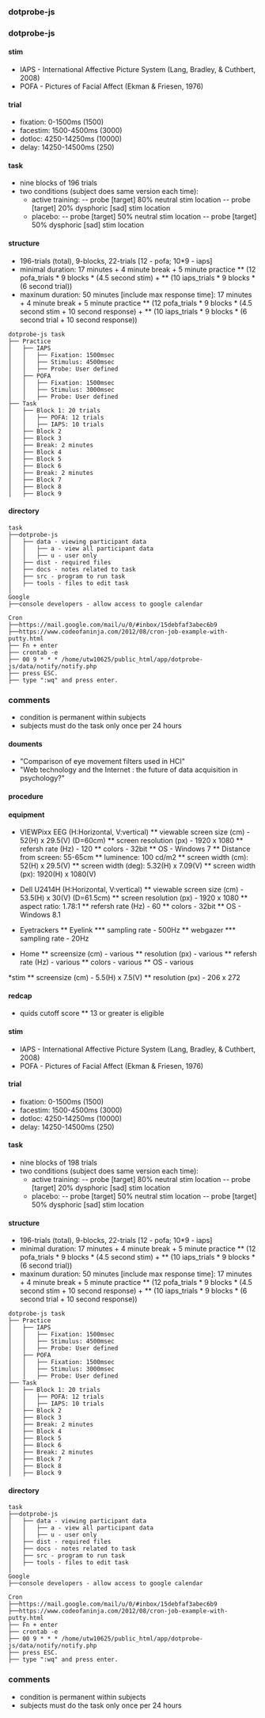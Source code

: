 ### dotprobe-js
### dotprobe-js
#### stim
* IAPS - International Affective Picture System (Lang, Bradley, & Cuthbert, 2008) 
* POFA - Pictures of Facial Affect (Ekman & Friesen, 1976)

#### trial
* fixation: 0-1500ms (1500)
* facestim: 1500-4500ms (3000)
* dotloc: 4250-14250ms (10000)
* delay: 14250-14500ms (250)

#### task
* nine blocks of 196 trials
* two conditions (subject does same version each time): 
	* active training:
		-- probe [target] 80% neutral stim location
		-- probe [target] 20% dysphoric [sad] stim location
	* placebo:
		-- probe [target] 50% neutral stim location
		-- probe [target] 50% dysphoric [sad] stim location

#### structure
* 196-trials (total), 9-blocks, 22-trials [12 - pofa; 10*9 - iaps]
* minimal duration: 17 minutes + 4 minute break + 5 minute practice
	** (12 pofa_trials * 9 blocks * (4.5 second stim) +
	** (10 iaps_trials * 9 blocks * (6 second trial))
* maxinum duration: 50 minutes [include max response time]: 17 minutes + 4 minute break + 5 minute practice
	** (12 pofa_trials * 9 blocks * (4.5 second stim + 10 second response) + 
	** (10 iaps_trials * 9 blocks * (6 second trial + 10 second response))

```
dotprobe-js task
├── Practice
│	├── IAPS
│	│	├── Fixation: 1500msec
│	│	├── Stimulus: 4500msec
│	│	├── Probe: User defined 
│	├── POFA
│	│	├── Fixation: 1500msec
│	│	├── Stimulus: 3000msec
│	│	├── Probe: User defined
├── Task
│	├── Block 1: 20 trials
│	│	├── POFA: 12 trials
│	│	├── IAPS: 10 trials
│	├── Block 2
│	├── Block 3
│	├── Break: 2 minutes
│	├── Block 4 
│	├── Block 5
│	├── Block 6
│	├── Break: 2 minutes
│	├── Block 7
│	├── Block 8
│	├── Block 9
```

#### directory
```
task
├──dotprobe-js 
│	├── data - viewing participant data
│	│	├── a - view all participant data
│	│	├── u - user only
│	├── dist - required files
│	├── docs - notes related to task
│	├── src - program to run task
│	├── tools - files to edit task
│
Google
├──console developers - allow access to google calendar

Cron
├──https://mail.google.com/mail/u/0/#inbox/15debfaf3abec6b9
├──https://www.codeofaninja.com/2012/08/cron-job-example-with-putty.html
├── Fn + enter
├── crontab -e
├── 00 9 * * * /home/utw10625/public_html/app/dotprobe-js/data/notify/notify.php
├── press ESC.
├── type ":wq" and press enter.

```
### comments
* condition is permanent within subjects
* subjects must do the task only once per 24 hours


#### douments
* "Comparison of eye movement filters used in HCI"
* "Web technology and the Internet : the future of data acquisition in psychology?"
#### procedure
#### equipment
* VIEWPixx EEG (H:Horizontal, V:vertical)
	** viewable screen size (cm) - 52(H) x 29.5(V) (D=60cm)
	** screen resolution (px) - 1920 x 1080
	** refersh rate (Hz) - 120
	** colors - 32bit
	** OS - Windows 7
	** Distance from screen: 55-65cm
	** luminence: 100 cd/m2
	** screen width (cm): 52(H) x 29.5(V)
	** screen width (deg): 5.32(H) x 7.09(V)
	** screen width (px): 1920(H) x 1080(V)
	
* Dell U2414H (H:Horizontal, V:vertical)
	** viewable screen size (cm) - 53.5(H) x 30(V) (D=61.5cm)
	** screen resolution (px) - 1920 x 1080
	** aspect ratio: 1.78:1
	** refersh rate (Hz) - 60
	** colors - 32bit
	** OS - Windows 8.1
* Eyetrackers
	** Eyelink
		*** sampling rate - 500Hz
	** webgazer
		*** sampling rate - 20Hz
* Home
	** screensize (cm) - various
	** resolution (px) - various
	** refersh rate (Hz) - various
	** colors - various
	** OS - various

*stim
    ** screensize (cm) - 5.5(H) x 7.5(V)
	** resolution (px) - 206 x 272

#### redcap
* quids cutoff score
	** 13 or greater is eligible
	
#### stim
* IAPS - International Affective Picture System (Lang, Bradley, & Cuthbert, 2008) 
* POFA - Pictures of Facial Affect (Ekman & Friesen, 1976)

#### trial
* fixation: 0-1500ms (1500)
* facestim: 1500-4500ms (3000)
* dotloc: 4250-14250ms (10000)
* delay: 14250-14500ms (250)

#### task
* nine blocks of 198 trials
* two conditions (subject does same version each time): 
	* active training:
		-- probe [target] 80% neutral stim location
		-- probe [target] 20% dysphoric [sad] stim location
	* placebo:
		-- probe [target] 50% neutral stim location
		-- probe [target] 50% dysphoric [sad] stim location

#### structure
* 196-trials (total), 9-blocks, 22-trials [12 - pofa; 10*9 - iaps]
* minimal duration: 17 minutes + 4 minute break + 5 minute practice
	** (12 pofa_trials * 9 blocks * (4.5 second stim) +
	** (10 iaps_trials * 9 blocks * (6 second trial))
* maxinum duration: 50 minutes [include max response time]: 17 minutes + 4 minute break + 5 minute practice
	** (12 pofa_trials * 9 blocks * (4.5 second stim + 10 second response) + 
	** (10 iaps_trials * 9 blocks * (6 second trial + 10 second response))

```
dotprobe-js task
├── Practice
│	├── IAPS
│	│	├── Fixation: 1500msec
│	│	├── Stimulus: 4500msec
│	│	├── Probe: User defined 
│	├── POFA
│	│	├── Fixation: 1500msec
│	│	├── Stimulus: 3000msec
│	│	├── Probe: User defined
├── Task
│	├── Block 1: 20 trials
│	│	├── POFA: 12 trials
│	│	├── IAPS: 10 trials
│	├── Block 2
│	├── Block 3
│	├── Break: 2 minutes
│	├── Block 4 
│	├── Block 5
│	├── Block 6
│	├── Break: 2 minutes
│	├── Block 7
│	├── Block 8
│	├── Block 9
```

#### directory
```
task
├──dotprobe-js 
│	├── data - viewing participant data
│	│	├── a - view all participant data
│	│	├── u - user only
│	├── dist - required files
│	├── docs - notes related to task
│	├── src - program to run task
│	├── tools - files to edit task
│
Google
├──console developers - allow access to google calendar

Cron
├──https://mail.google.com/mail/u/0/#inbox/15debfaf3abec6b9
├──https://www.codeofaninja.com/2012/08/cron-job-example-with-putty.html
├── Fn + enter
├── crontab -e
├── 00 9 * * * /home/utw10625/public_html/app/dotprobe-js/data/notify/notify.php
├── press ESC.
├── type ":wq" and press enter.

```
### comments
* condition is permanent within subjects
* subjects must do the task only once per 24 hours


